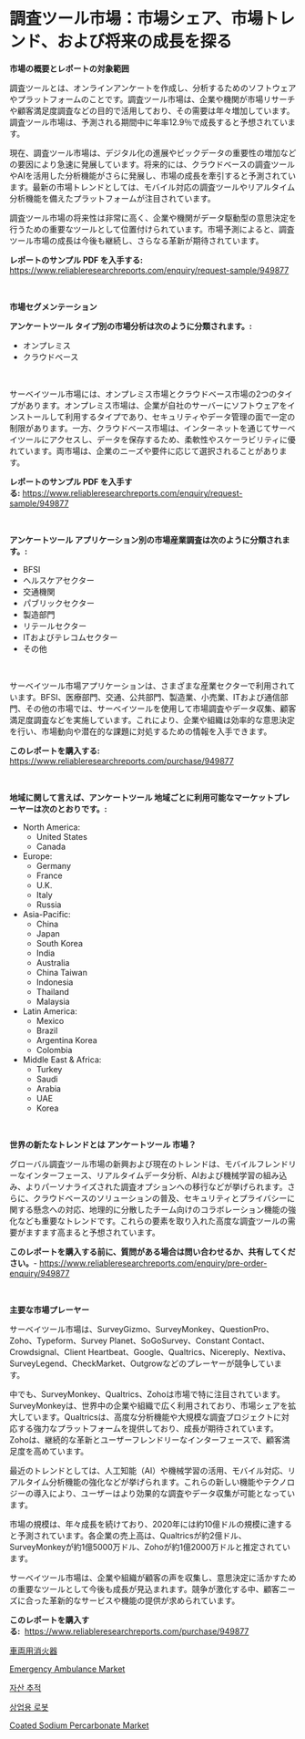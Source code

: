 <p><h1>調査ツール市場：市場シェア、市場トレンド、および将来の成長を探る</h1></p><p><strong>市場の概要とレポートの対象範囲</strong></p>
<p><p>調査ツールとは、オンラインアンケートを作成し、分析するためのソフトウェアやプラットフォームのことです。調査ツール市場は、企業や機関が市場リサーチや顧客満足度調査などの目的で活用しており、その需要は年々増加しています。調査ツール市場は、予測される期間中に年率12.9％で成長すると予想されています。</p><p>現在、調査ツール市場は、デジタル化の進展やビックデータの重要性の増加などの要因により急速に発展しています。将来的には、クラウドベースの調査ツールやAIを活用した分析機能がさらに発展し、市場の成長を牽引すると予測されています。最新の市場トレンドとしては、モバイル対応の調査ツールやリアルタイム分析機能を備えたプラットフォームが注目されています。</p><p>調査ツール市場の将来性は非常に高く、企業や機関がデータ駆動型の意思決定を行うための重要なツールとして位置付けられています。市場予測によると、調査ツール市場の成長は今後も継続し、さらなる革新が期待されています。</p></p>
<p><strong>レポートのサンプル PDF を入手する:</strong> <a href="https://www.reliableresearchreports.com/enquiry/request-sample/949877">https://www.reliableresearchreports.com/enquiry/request-sample/949877</a></p>
<p>&nbsp;</p>
<p><strong>市場セグメンテーション</strong></p>
<p><strong>アンケートツール タイプ別の市場分析は次のように分類されます。:</strong></p>
<p><ul><li>オンプレミス</li><li>クラウドベース</li></ul></p>
<p>&nbsp;</p>
<p><p>サーベイツール市場には、オンプレミス市場とクラウドベース市場の2つのタイプがあります。オンプレミス市場は、企業が自社のサーバーにソフトウェアをインストールして利用するタイプであり、セキュリティやデータ管理の面で一定の制限があります。一方、クラウドベース市場は、インターネットを通じてサーベイツールにアクセスし、データを保存するため、柔軟性やスケーラビリティに優れています。両市場は、企業のニーズや要件に応じて選択されることがあります。</p></p>
<p><strong>レポートのサンプル PDF を入手する:</strong>&nbsp;<a href="https://www.reliableresearchreports.com/enquiry/request-sample/949877">https://www.reliableresearchreports.com/enquiry/request-sample/949877</a></p>
<p>&nbsp;</p>
<p><strong> アンケートツール アプリケーション別の市場産業調査は次のように分類されます。:</strong></p>
<p><ul><li>BFSI</li><li>ヘルスケアセクター</li><li>交通機関</li><li>パブリックセクター</li><li>製造部門</li><li>リテールセクター</li><li>ITおよびテレコムセクター</li><li>その他</li></ul></p>
<p>&nbsp;</p>
<p><p>サーベイツール市場アプリケーションは、さまざまな産業セクターで利用されています。BFSI、医療部門、交通、公共部門、製造業、小売業、ITおよび通信部門、その他の市場では、サーベイツールを使用して市場調査やデータ収集、顧客満足度調査などを実施しています。これにより、企業や組織は効率的な意思決定を行い、市場動向や潜在的な課題に対処するための情報を入手できます。</p></p>
<p><strong>このレポートを購入する:</strong>&nbsp; <a href="https://www.reliableresearchreports.com/purchase/949877">https://www.reliableresearchreports.com/purchase/949877</a></p>
<p>&nbsp;</p>
<p><strong>地域に関して言えば、アンケートツール 地域ごとに利用可能なマーケットプレーヤーは次のとおりです。:</strong></p>
<p><ul>
    <li>
        North America:
        <ul>
            <li>United States</li>
            <li>Canada</li>
        </ul>
    </li>
    <li>
        Europe:
        <ul>
            <li>Germany</li>
            <li>France</li>
            <li>U.K.</li>
            <li>Italy</li>
            <li>Russia</li>
        </ul>
    </li>
    <li>
        Asia-Pacific:
        <ul>
            <li>China</li>
            <li>Japan</li>
            <li>South Korea</li>
            <li>India</li>
            <li>Australia</li>
            <li>China Taiwan</li>
            <li>Indonesia</li>
            <li>Thailand</li>
            <li>Malaysia</li>
        </ul>
    </li>
    <li>
        Latin America:
        <ul>
            <li>Mexico</li>
            <li>Brazil</li>
            <li>Argentina Korea</li>
            <li>Colombia</li>
        </ul>
    </li>
    <li>
        Middle East & Africa:
        <ul>
            <li>Turkey</li>
            <li>Saudi</li>
            <li>Arabia</li>
            <li>UAE</li>
            <li>Korea</li>
        </ul>
    </li>
    </ul></p>
<p>&nbsp;</p>
<p><strong>世界の新たなトレンドとは アンケートツール 市場？</strong></p>
<p><p>グローバル調査ツール市場の新興および現在のトレンドは、モバイルフレンドリーなインターフェース、リアルタイムデータ分析、AIおよび機械学習の組み込み、よりパーソナライズされた調査オプションへの移行などが挙げられます。さらに、クラウドベースのソリューションの普及、セキュリティとプライバシーに関する懸念への対応、地理的に分散したチーム向けのコラボレーション機能の強化なども重要なトレンドです。これらの要素を取り入れた高度な調査ツールの需要がますます高まると予想されています。</p></p>
<p><strong>このレポートを購入する前に、質問がある場合は問い合わせるか、共有してください。</strong>- <a href="https://www.reliableresearchreports.com/enquiry/pre-order-enquiry/949877">https://www.reliableresearchreports.com/enquiry/pre-order-enquiry/949877</a></p>
<p>&nbsp;</p>
<p><strong>主要な市場プレーヤー</strong></p>
<p><p>サーベイツール市場は、SurveyGizmo、SurveyMonkey、QuestionPro、Zoho、Typeform、Survey Planet、SoGoSurvey、Constant Contact、Crowdsignal、Client Heartbeat、Google、Qualtrics、Nicereply、Nextiva、SurveyLegend、CheckMarket、Outgrowなどのプレーヤーが競争しています。 </p><p>中でも、SurveyMonkey、Qualtrics、Zohoは市場で特に注目されています。SurveyMonkeyは、世界中の企業や組織で広く利用されており、市場シェアを拡大しています。Qualtricsは、高度な分析機能や大規模な調査プロジェクトに対応する強力なプラットフォームを提供しており、成長が期待されています。Zohoは、継続的な革新とユーザーフレンドリーなインターフェースで、顧客満足度を高めています。</p><p>最近のトレンドとしては、人工知能（AI）や機械学習の活用、モバイル対応、リアルタイム分析機能の強化などが挙げられます。これらの新しい機能やテクノロジーの導入により、ユーザーはより効果的な調査やデータ収集が可能となっています。</p><p>市場の規模は、年々成長を続けており、2020年には約10億ドルの規模に達すると予測されています。各企業の売上高は、Qualtricsが約2億ドル、SurveyMonkeyが約1億5000万ドル、Zohoが約1億2000万ドルと推定されています。</p><p>サーベイツール市場は、企業や組織が顧客の声を収集し、意思決定に活かすための重要なツールとして今後も成長が見込まれます。競争が激化する中、顧客ニーズに合った革新的なサービスや機能の提供が求められています。</p></p>
<p><strong>このレポートを購入する:</strong>&nbsp;&nbsp;<a href="https://www.reliableresearchreports.com/purchase/949877">https://www.reliableresearchreports.com/purchase/949877</a></p>
<p><p><a href="https://medium.com/@camron674/%E8%87%AA%E5%8B%95%E8%BB%8A%E7%94%A8%E6%B6%88%E7%81%AB%E5%99%A8%E5%B8%82%E5%A0%B4%E3%81%AE%E5%88%86%E6%9E%90-%E3%82%B0%E3%83%AD%E3%83%BC%E3%83%90%E3%83%AB%E7%94%A3%E6%A5%AD%E3%81%AE%E5%B1%95%E6%9C%9B%E3%81%A8%E4%BA%88%E6%B8%AC-2024%E5%B9%B4%E3%81%8B%E3%82%892031%E5%B9%B4-9daced107915">車両用消火器</a></p><p><a href="https://issuu.com/reportprime-2/docs/emergency-ambulance-market-size-2030.pptx">Emergency Ambulance Market</a></p><p><a href="https://github.com/Skyleitney456456/Market-Research-Report-List-1/blob/main/82570258653.md">자산 추적</a></p><p><a href="https://github.com/vs10l4sfg5c/Market-Research-Report-List-1/blob/main/64113138652.md">상업용 로봇</a></p><p><a href="https://boundless-drawbridge-702.notion.site/Coated-Sodium-Percarbonate-Market-Size-Growth-Outlook-from-2024-to-2031-projecting-at-Market-s-Tre-2e7a40e8bf8348d880d0d725ff79de6a">Coated Sodium Percarbonate Market</a></p></p>